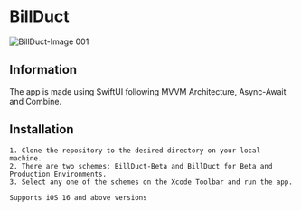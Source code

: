 # BillDuct

![BillDuct-Image 001](https://github.com/rajhraval/BillDuct/assets/35184001/5dc362e4-ffb5-4508-9a8b-c16a32e118cf)

## Information

The app is made using SwiftUI following MVVM Architecture, Async-Await and Combine.

## Installation

```
1. Clone the repository to the desired directory on your local machine.
2. There are two schemes: BillDuct-Beta and BillDuct for Beta and Production Environments.
3. Select any one of the schemes on the Xcode Toolbar and run the app.

Supports iOS 16 and above versions
```
